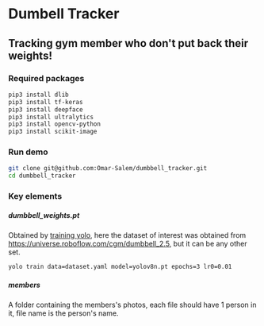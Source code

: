# Dumbell Tracker
## Tracking gym member who don't put back their weights!

### Required packages
```sh
pip3 install dlib
pip3 install tf-keras
pip3 install deepface
pip3 install ultralytics
pip3 install opencv-python
pip3 install scikit-image
```

### Run demo
```sh
git clone git@github.com:Omar-Salem/dumbbell_tracker.git
cd dumbbell_tracker
```

### Key elements
##### dumbbell_weights.pt
Obtained by [training yolo](https://docs.ultralytics.com/usage/cli/#__tabbed_1_2), here the dataset of interest was obtained from https://universe.roboflow.com/cgm/dumbbell_2.5, but it can be any other set.
```sh
yolo train data=dataset.yaml model=yolov8n.pt epochs=3 lr0=0.01
```
##### members
A folder containing the members's photos, each file should have 1 person in it, file name is the person's name.